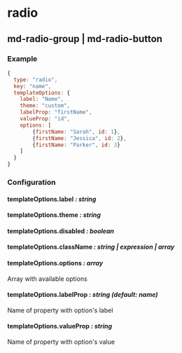 # radio
## md-radio-group | md-radio-button

### Example

```javascript
{
  type: "radio",
  key: "name",
  templateOptions: {
    label: "Name",
    theme: "custom",
    labelProp: "firstName",
    valueProp: "id",
    options: [
        {firstName: "Sarah", id: 1},
        {firstName: "Jessica", id: 2},
        {firstName: "Parker", id: 3}
    ]
  }
}
```

### Configuration

#### templateOptions.label _: string_

#### templateOptions.theme _: string_

#### templateOptions.disabled _: boolean_

#### templateOptions.className _: string | expression | array_

#### templateOptions.options _: array_

Array with available options

#### templateOptions.labelProp _: string (default: name)_

Name of property with option's label

#### templateOptions.valueProp _: string_

Name of property with option's value
